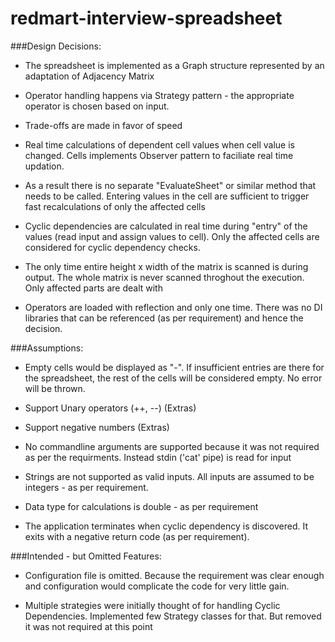 # redmart-interview-spreadsheet


###Design Decisions:

- The spreadsheet is implemented as a Graph structure represented by an adaptation of Adjacency Matrix

- Operator handling happens via Strategy pattern - the appropriate operator is chosen based on input.

- Trade-offs are made in favor of speed

- Real time calculations of dependent cell values when cell value is changed. Cells implements Observer pattern to faciliate real time updation.

- As a result there is no separate "EvaluateSheet" or similar method that needs to be called. Entering values in the cell are sufficient to trigger fast recalculations of only the affected cells

- Cyclic dependencies are calculated in real time during "entry" of the values (read input and assign values to cell). Only the affected cells are considered for cyclic dependency checks. 

- The only time entire height x width of the matrix is scanned is during output. The whole matrix is never scanned throghout the execution. Only affected parts are dealt with

- Operators are loaded with reflection and only one time. There was no DI libraries that can be referenced (as per requirement) and hence the decision. 



###Assumptions:

- Empty cells would be displayed as "-". If insufficient entries are there for the spreadsheet, the rest of the cells will be considered empty. No error will be thrown.

- Support Unary operators (++, --) (Extras)

- Support negative numbers (Extras)

- No commandline arguments are supported because it was not required as per the requirments. Instead stdin ('cat' pipe) is read for input

- Strings are not supported as valid inputs. All inputs are assumed to be integers - as per requirement.

- Data type for calculations is double - as per requirement

- The application terminates when cyclic dependency is discovered. It exits with a negative return code (as per requirement).


###Intended - but Omitted Features:

- Configuration file is omitted. Because the requirement was clear enough and configuration would complicate the code for very little gain.

- Multiple strategies were initially thought of for handling Cyclic Dependencies. Implemented few Strategy classes for that. But removed it was not required at this point


